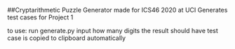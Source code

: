 ##Cryptarithmetic Puzzle Generator
made for ICS46 2020 at UCI
Generates test cases for Project 1

to use:
run generate.py
input how many digits the result should have
test case is copied to clipboard automatically
